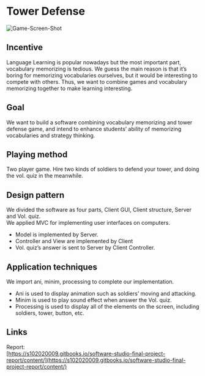 # Tower Defense
![Game-Screen-Shot](https://s102020009.gitbooks.io/software-studio-final-project-report/content/img/12.png)
## Incentive
Language Learning is popular nowadays but the most important part, vocabulary memorizing is tedious. 
We guess the main reason is that it’s boring for memorizing vocabularies ourselves, but it would be interesting to compete with others. Thus, we want to combine games and vocabulary memorizing together to make learning interesting.

## Goal
We want to build a software combining vocabulary memorizing and tower defense game, and intend to enhance students’ ability of
memorizing vocabularies and strategy thinking.

## Playing method
Two player game. Hire two kinds of soldiers to defend your tower, and doing the vol. quiz in the meanwhile.

## Design pattern
We divided the software as four parts, Client GUI, Client structure, Server and Vol. quiz. <br>
We applied MVC for implementing user interfaces on computers.
* Model is implemented by Server.
* Controller and View are implemented by Client
* Vol. quiz’s answer is sent to Server by Client Controller.

## Application techniques
We import ani, minim, processing to complete our implementation.
* Ani is used to display animation such as soldiers’ moving and attacking.
* Minim is used to play sound effect when answer the Vol. quiz.
* Processing is used to display all of the elements on the screen, including soldiers, tower, button, etc.   

## Links
Report: <br>
[https://s102020009.gitbooks.io/software-studio-final-project-report/content/](https://s102020009.gitbooks.io/software-studio-final-project-report/content/)

